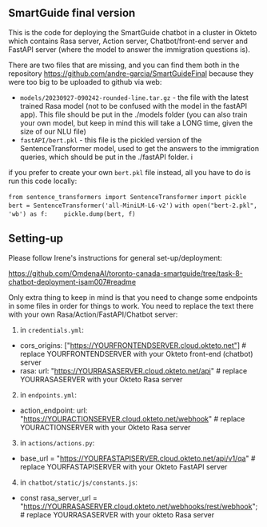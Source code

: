 ## SmartGuide final version

This is the code for deploying the SmartGuide chatbot in a cluster in Okteto which contains Rasa server, Action server, Chatbot/front-end server and FastAPI server (where the model to answer the immigration questions is). 

There are two files that are missing, and you can find them both in the repository https://github.com/andre-garcia/SmartGuideFinal because they were too big to be uploaded to github via web:

- `models/20230927-090242-rounded-line.tar.gz` - the file with the latest trained Rasa model (not to be confused with the model in the fastAPI app). This file should be put in the ./models folder (you can also train your own model, but keep in mind this will take a LONG time, given the size of our NLU file)
- `fastAPI/bert.pkl` - this file is the pickled version of the SentenceTransformer model, used to get the answers to the immigration queries, which should be put in the ./fastAPI folder. i

if you prefer to create your own `bert.pkl` file instead, all you have to do is run this code locally: 

`from sentence_transformers import SentenceTransformer`
`import pickle`
`bert = SentenceTransformer('all-MiniLM-L6-v2')`
`with open("bert-2.pkl", 'wb') as f:`
`    pickle.dump(bert, f)`

Setting-up
--------------------

Please follow Irene's instructions for general set-up/deployment:

https://github.com/OmdenaAI/toronto-canada-smartguide/tree/task-8-chatbot-deployment-isam007#readme

Only extra thing to keep in mind is that you need to change some endpoints in some files in order for things to work. You need to replace the text there with your own Rasa/Action/FastAPI/Chatbot server:

1. in `credentials.yml`: 
- cors_origins: ["https://YOURFRONTENDSERVER.cloud.okteto.net"] # replace YOURFRONTENDSERVER with your Okteto front-end (chatbot) server
- rasa:
  url: "https://YOURRASASERVER.cloud.okteto.net/api" # replace YOURRASASERVER with your Okteto Rasa server

2. in `endpoints.yml`:
- action_endpoint:
  url: "https://YOURACTIONSERVER.cloud.okteto.net/webhook" # replace YOURACTIONSERVER with your Okteto Rasa server

3. in `actions/actions.py`:
- base_url = "https://YOURFASTAPISERVER.cloud.okteto.net/api/v1/qa" # replace YOURFASTAPISERVER with your Okteto FastAPI server

4. in `chatbot/static/js/constants.js`:
- const rasa_server_url = "https://YOURRASASERVER.cloud.okteto.net/webhooks/rest/webhook"; # replace YOURRASASERVER with your okteto Rasa server
